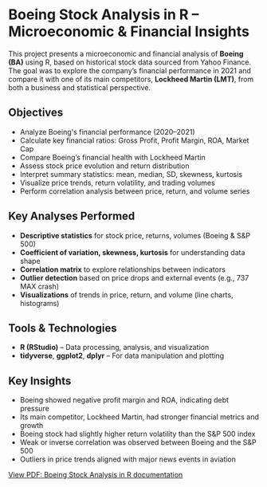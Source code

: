 # Boeing Stock Analysis in R – Microeconomic & Financial Insights

This project presents a microeconomic and financial analysis of **Boeing (BA)** using R, based on historical stock data sourced from Yahoo Finance. The goal was to explore the company’s financial performance in 2021 and compare it with one of its main competitors, **Lockheed Martin (LMT)**, from both a business and statistical perspective.

## Objectives

- Analyze Boeing's financial performance (2020–2021)
- Calculate key financial ratios: Gross Profit, Profit Margin, ROA, Market Cap
- Compare Boeing’s financial health with Lockheed Martin
- Assess stock price evolution and return distribution
- Interpret summary statistics: mean, median, SD, skewness, kurtosis
- Visualize price trends, return volatility, and trading volumes
- Perform correlation analysis between price, return, and volume series

##  Key Analyses Performed

- **Descriptive statistics** for stock price, returns, volumes (Boeing & S&P 500)
- **Coefficient of variation, skewness, kurtosis** for understanding data shape
- **Correlation matrix** to explore relationships between indicators
- **Outlier detection** based on price drops and external events (e.g., 737 MAX crash)
- **Visualizations** of trends in price, return, and volume (line charts, histograms)

##  Tools & Technologies

- **R (RStudio)** – Data processing, analysis, and visualization
- **tidyverse**, **ggplot2**, **dplyr** – For data manipulation and plotting

##  Key Insights

- Boeing showed negative profit margin and ROA, indicating debt pressure
- Its main competitor, Lockheed Martin, had stronger financial metrics and growth
- Boeing stock had slightly higher return volatility than the S&P 500 index
- Weak or inverse correlation was observed between Boeing and the S&P 500
- Outliers in price trends aligned with major news events in aviation


[View PDF: Boeing Stock Analysis in R documentation](./Boeing%20Stock%20Analysis%20in%20R%20documentation.pdf)

